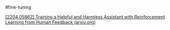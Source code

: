 #fine-tuning

[[2204.05862] Training a Helpful and Harmless Assistant with Reinforcement Learning from Human Feedback (arxiv.org)](https://arxiv.org/abs/2204.05862)